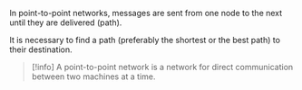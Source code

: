 In point-to-point networks, messages are sent from one node to the next until they are delivered (path).

It is necessary to find a path (preferably the shortest or the best path) to their destination.

> [!info]
> A point-to-point network is a network for direct communication between two machines at a time.
